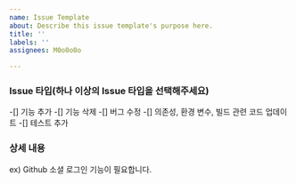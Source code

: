 ```yaml
---
name: Issue Template
about: Describe this issue template's purpose here.
title: ''
labels: ''
assignees: M0o0o0o

---
```


### Issue 타입(하나 이상의 Issue 타입을 선택해주세요)
-[] 기능 추가
-[] 기능 삭제
-[] 버그 수정
-[] 의존성, 환경 변수, 빌드 관련 코드 업데이트
-[] 테스트 추가

### 상세 내용
ex) Github 소셜 로그인 기능이 필요합니다.
